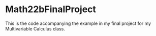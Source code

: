# Math22bFinalProject

This is the code accompanying the example in my final project for my Multivariable Calculus class.

